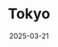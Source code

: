 ---
title: "Tokyo"
excerpt: "#TODO"
date: 2025-03-21
header:
  overlay_image: voyage/japan/Tokyo-3v1.jpg
---